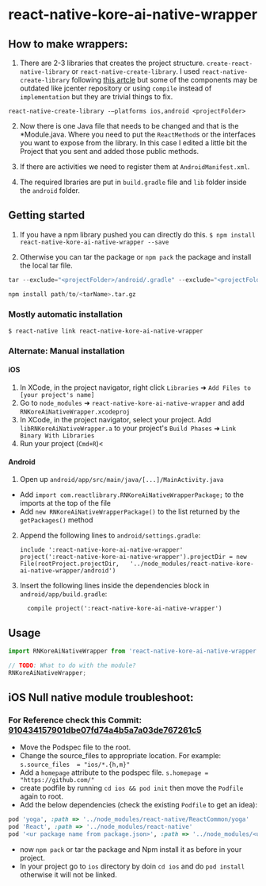 
# react-native-kore-ai-native-wrapper

## How to make wrappers:

1. There are 2-3 libraries that creates the project structure. `create-react-native-library` or `react-native-create-library`. I used `react-native-create-library` following [this artcle](https://medium.com/wix-engineering/creating-a-native-module-in-react-native-93bab0123e46) but some of the components may be outdated like jcenter repository or using `compile` instead of `implementation` but they are trivial things to fix. 

```
react-native-create-library -—platforms ios,android <projectFolder>
```
2. Now there is one Java file that needs to be changed and that is the *Module.java. Where you need to put the `ReactMethod`s or the interfaces you want to expose from the library. In this case I edited a little bit the Project that you sent and added those public methods.

3. If there are activities we need to register them at `AndroidManifest.xml`.

4. The required lbraries are put in `build.gradle` file and `lib` folder inside the `android` folder.


## Getting started

1. If you have a npm library pushed you can directly do this.
`$ npm install react-native-kore-ai-native-wrapper --save`

2. Otherwise you can tar the package or `npm pack` the package and install the local tar file.
```s
tar --exclude="<projectFolder>/android/.gradle" --exclude="<projectFolder>/.git" --exclude="<projectFolder>/android/.idea" -cvzf <tarName>.tar.gz <projectFolder>/

npm install path/to/<tarName>.tar.gz
```

### Mostly automatic installation

`$ react-native link react-native-kore-ai-native-wrapper`

### Alternate: Manual installation

#### iOS

1. In XCode, in the project navigator, right click `Libraries` ➜ `Add Files to [your project's name]`
2. Go to `node_modules` ➜ `react-native-kore-ai-native-wrapper` and add `RNKoreAiNativeWrapper.xcodeproj`
3. In XCode, in the project navigator, select your project. Add `libRNKoreAiNativeWrapper.a` to your project's `Build Phases` ➜ `Link Binary With Libraries`
4. Run your project (`Cmd+R`)<

#### Android

1. Open up `android/app/src/main/java/[...]/MainActivity.java`
  - Add `import com.reactlibrary.RNKoreAiNativeWrapperPackage;` to the imports at the top of the file
  - Add `new RNKoreAiNativeWrapperPackage()` to the list returned by the `getPackages()` method
2. Append the following lines to `android/settings.gradle`:
  	```
  	include ':react-native-kore-ai-native-wrapper'
  	project(':react-native-kore-ai-native-wrapper').projectDir = new File(rootProject.projectDir, 	'../node_modules/react-native-kore-ai-native-wrapper/android')
  	```
3. Insert the following lines inside the dependencies block in `android/app/build.gradle`:
  	```
      compile project(':react-native-kore-ai-native-wrapper')
  	```

## Usage
```javascript
import RNKoreAiNativeWrapper from 'react-native-kore-ai-native-wrapper';

// TODO: What to do with the module?
RNKoreAiNativeWrapper;
```

## iOS Null native module troubleshoot:
### For Reference check this Commit: [910434157901dbe07fd74a4b5a7a03de767261c5](https://github.com/legndery/react-native-kore-ai-wrapper/commit/910434157901dbe07fd74a4b5a7a03de767261c5)
- Move the Podspec file to the root.
- Change the source_files to appropriate location. For example: `s.source_files  = "ios/*.{h,m}"`
- Add a `homepage` attribute to the podspec file. `s.homepage = "https://github.com/"`
- create podfile by running `cd ios && pod init` then move the `Podfile` again to root.
- Add the below dependencies (check the existing `Podfile` to get an idea):
```rb
pod 'yoga', :path => '../node_modules/react-native/ReactCommon/yoga'
pod 'React', :path => '../node_modules/react-native'
pod '<ur package name from package.json>', :path => '../node_modules/<ur package name from package.json>'
```
- now `npm pack` or tar the package and Npm install it as before in your project.
- In your project go to `ios` directory by doin `cd ios` and do `pod install` otherwise it will not be linked.

